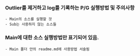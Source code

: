 ### Outlier를 제거하고 log를 기록하는 P/G 실행방법 및 주의사항
	- Main의 소스를 실행할 것
	- Sub는 사용하지 않는 소스들

### Main에 대한 소스 실행방법만 표기되어 있음.
	- Main 폴더 안의 readme.md에 사용방법 서술됨
